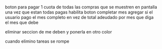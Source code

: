 boton para pagar 1 cuota de todas las compras que se muestren en pantalla
una vez que estan todas pagas habilita boton completar mes
agregar si el usuario pago el mes completo
en vez de total adeudado por mes que diga el mes que debe

eliminar seccion de me deben y ponerla en otro color

cuando elimino tareas se rompe